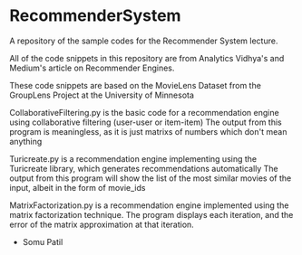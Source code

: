 # RecommenderSystem
A repository of the sample codes for the Recommender System lecture.

All of the code snippets in this repository are from Analytics Vidhya's and Medium's
article on Recommender Engines.

These code snippets are based on the MovieLens Dataset from the GroupLens Project at the University of Minnesota

CollaborativeFiltering.py is the basic code for a recommendation engine using collaborative filtering (user-user or item-item)
The output from this program is meaningless, as it is just matrixs of numbers which don't mean anything

Turicreate.py is a recommendation engine implementing using the Turicreate library, which generates recommendations automatically
The output from this program will show the list of the most similar movies of the input, albeit in the form of movie_ids

MatrixFactorization.py is a recommendation engine implemented using the matrix factorization technique.
The program displays each iteration, and the error of the matrix approximation at that iteration.

- Somu Patil
